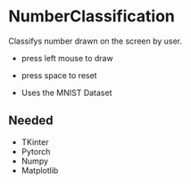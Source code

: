 # NumberClassification
 Classifys number drawn on the screen by user.

 * press left mouse to draw
 * press space to reset
 
 * Uses the MNIST Dataset

 ## Needed
 * TKinter
 * Pytorch
 * Numpy
 * Matplotlib

